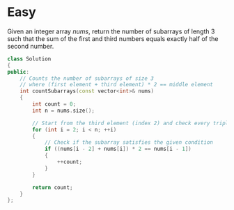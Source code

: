 # Easy

Given an integer array $nums$, return the number of subarrays of length 3 such that the sum of the first and third numbers equals exactly half of the second number.

```cpp
class Solution
{
public:
    // Counts the number of subarrays of size 3
    // where (first element + third element) * 2 == middle element
    int countSubarrays(const vector<int>& nums)
    {
        int count = 0;
        int n = nums.size();

        // Start from the third element (index 2) and check every triplet
        for (int i = 2; i < n; ++i)
        {
            // Check if the subarray satisfies the given condition
            if ((nums[i - 2] + nums[i]) * 2 == nums[i - 1])
            {
                ++count;
            }
        }

        return count;
    }
};
```
